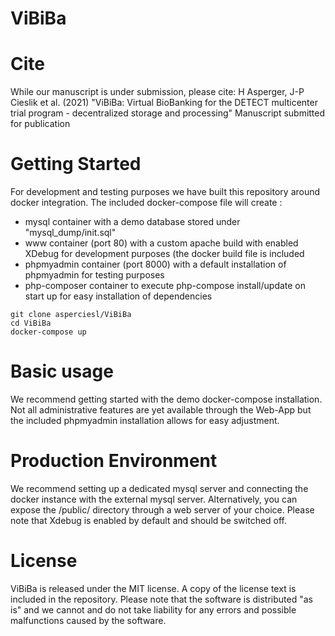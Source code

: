 # ViBiBa

# Cite
While our manuscript is under submission, please cite:
H Asperger, J-P Cieslik et al. (2021) "ViBiBa: Virtual BioBanking for the DETECT multicenter trial program - decentralized storage and processing" Manuscript submitted for publication
# Getting Started
For development and testing purposes we have built this repository around docker integration.
The included docker-compose file will create :
* mysql container with a demo database stored under "mysql_dump/init.sql"
* www container (port 80) with a custom apache build with enabled XDebug for development purposes (the docker build file is included
* phpmyadmin container (port 8000) with a default installation of phpmyadmin for testing purposes
* php-composer container to execute php-compose install/update on start up for easy installation of dependencies
```
git clone asperciesl/ViBiBa
cd ViBiBa
docker-compose up
```
# Basic usage
We recommend getting started with the demo docker-compose installation.
Not all administrative features are yet available through the Web-App but the included phpmyadmin installation allows for easy adjustment.

# Production Environment
We recommend setting up a dedicated mysql server and connecting the docker instance with the external mysql server.
Alternatively, you can expose the /public/ directory through a web server of your choice. Please note that Xdebug is enabled by default and should be switched off.
# License
ViBiBa is released under the MIT license. A copy of the license text is included in the repository.
Please note that the software is distributed "as is" and we cannot and do not take liability for any errors and possible malfunctions caused by the software. 
